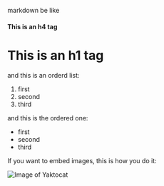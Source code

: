 markdown be like 


 

#### This is an h4 tag
# This is an h1 tag

and this is an orderd list:
1. first
2. second
3. third

and this is the ordered one:

* first
* second 
* third

If you want to embed images, this is how you do it:

![Image of Yaktocat](https://wallpapercave.com/wp/wp2620716.jpg)


